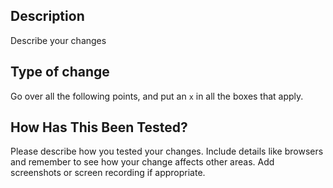 ## Description
Describe your changes
  
## Type of change
Go over all the following points, and put an `x` in all the boxes that apply.

## How Has This Been Tested?
Please describe how you tested your changes.
Include details like browsers and remember to see how your change affects other areas.
Add screenshots or screen recording if appropriate.
